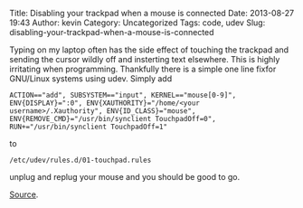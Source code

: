 Title: Disabling your trackpad when a mouse is connected
Date: 2013-08-27 19:43
Author: kevin
Category: Uncategorized
Tags: code, udev
Slug: disabling-your-trackpad-when-a-mouse-is-connected

Typing on my laptop often has the side effect of touching the trackpad
and sending the cursor wildly off and insterting text elsewhere. This is
highly irritating when programming. Thankfully there is a simple one
line fixfor GNU/Linux systems using udev. Simply add

    ACTION=="add", SUBSYSTEM=="input", KERNEL=="mouse[0-9]", ENV{DISPLAY}=":0", ENV{XAUTHORITY}="/home/<your username>/.Xauthority", ENV{ID_CLASS}="mouse", ENV{REMOVE_CMD}="/usr/bin/synclient TouchpadOff=0", RUN+="/usr/bin/synclient TouchpadOff=1"

to

    /etc/udev/rules.d/01-touchpad.rules

unplug and replug your mouse and you should be good to go.

[Source](http://https://wiki.archlinux.org/index.php/Synaptics#Disable_touchpad_upon_external_mouse_detection).
